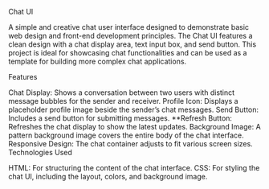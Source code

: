 Chat UI

A simple and creative chat user interface designed to demonstrate basic web design and front-end development principles. The Chat UI features a clean design with a chat display area, text input box, and send button. This project is ideal for showcasing chat functionalities and can be used as a template for building more complex chat applications.

Features

Chat Display: Shows a conversation between two users with distinct message bubbles for the sender and receiver.
Profile Icon: Displays a placeholder profile image beside the sender’s chat messages.
Send Button: Includes a send button for submitting messages.
**Refresh Button: Refreshes the chat display to show the latest updates.
Background Image: A pattern background image covers the entire body of the chat interface.
Responsive Design: The chat container adjusts to fit various screen sizes.
Technologies Used

HTML: For structuring the content of the chat interface.
CSS: For styling the chat UI, including the layout, colors, and background image.
